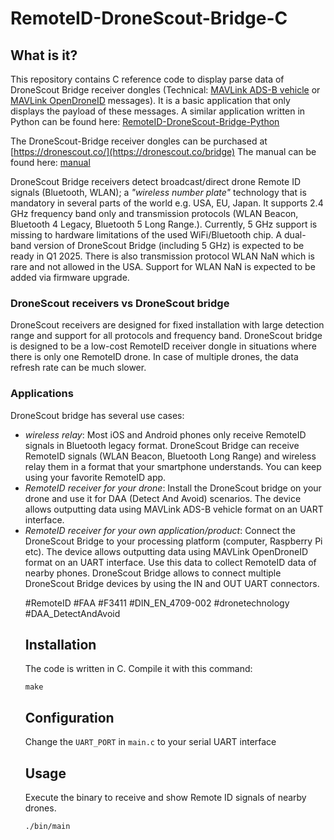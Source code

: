 # RemoteID-DroneScout-Bridge-C



## What is it?
This repository contains C reference code to display parse data of DroneScout Bridge receiver dongles (Technical: [MAVLink ADS-B vehicle](https://mavlink.io/en/messages/common.html#ADSB_VEHICLE) or [MAVLink OpenDroneID](https://mavlink.io/en/services/opendroneid.html) messages). It is a basic application that only displays the payload of these messages. A similar application written in Python can be found here: [RemoteID-DroneScout-Bridge-Python](https://github.com/BluemarkInnovations/RemoteID-DroneScout-Bridge-Python)



The DroneScout-Bridge receiver dongles can be purchased at [https://dronescout.co/](https://dronescout.co/bridge) The manual can be found here: [manual](https://download.bluemark.io/ds_bridge.pdf)



DroneScout Bridge receivers detect broadcast/direct drone Remote ID signals (Bluetooth, WLAN); a <em>"wireless number plate"</em> technology that is mandatory in several parts of the world e.g. USA, EU, Japan. It supports 2.4 GHz frequency band only and transmission protocols (WLAN Beacon, Bluetooth 4 Legacy, Bluetooth 5 Long Range.). Currently, 5 GHz support is missing to hardware limitations of the used WiFi/Bluetooth chip. A dual-band version of DroneScout Bridge (including 5 GHz) is expected to be ready in Q1 2025. There is also transmission protocol WLAN NaN which is rare and not allowed in the USA. Support for WLAN NaN is expected to be added via firmware upgrade. 



### DroneScout receivers vs DroneScout bridge
DroneScout receivers are designed for fixed installation with large detection range and support for all protocols and frequency band. DroneScout bridge is designed to be a low-cost RemoteID receiver dongle in situations where there is only one RemoteID drone. In case of multiple drones, the data refresh rate can be much slower.



### Applications
DroneScout bridge has several use cases:

<ul>
<li><i>wireless relay</i>: Most iOS and Android phones only receive RemoteID signals in Bluetooth legacy format. DroneScout Bridge can receive RemoteID signals (WLAN Beacon, Bluetooth Long Range) and wireless relay them in a format that your smartphone understands. You can keep using your favorite RemoteID app.</li>
<li><i>RemoteID receiver for your drone</i>: Install the DroneScout bridge on your drone and use it for DAA (Detect And Avoid) scenarios. The device allows outputting data using MAVLink ADS-B vehicle format on an UART interface.</li>
<li><i>RemoteID receiver for your own application/product</i>: Connect the DroneScout Bridge to your processing platform (computer, Raspberry Pi etc). The device allows outputting data using MAVLink OpenDroneID format on an UART interface. Use this data to collect RemoteID data of nearby phones. DroneScout Bridge allows to connect multiple DroneScout Bridge devices by using the IN and OUT UART connectors.</li>

\#RemoteID \#FAA \#F3411 \#DIN_EN_4709-002 \#dronetechnology \#DAA_DetectAndAvoid



## Installation
The code is written in C. Compile it with this command:

```
make
```



## Configuration

Change the ```UART_PORT``` in ```main.c``` to your serial UART interface



## Usage
Execute the binary to receive and show Remote ID signals of nearby drones.

```
./bin/main
```


